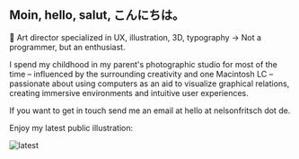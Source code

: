 ## Moin, hello, salut, **こんにちは。** 

🎨 Art director specialized in UX, illustration, 3D, typography → Not a programmer, but an enthusiast.

I spend my childhood in my parent's photographic studio for most of the time – influenced by the surrounding creativity and one Macintosh LC – passionate about using computers as an aid to visualize graphical relations, creating immersive environments and intuitive user experiences.

If you want to get in touch send me an email at hello at nelsonfritsch dot de.

Enjoy my latest public illustration:

![latest](https://github.com/form-follows-function/form-follows-function/blob/master/latest/latest.png)